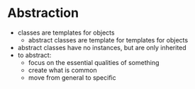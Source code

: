 # Abstraction
* classes are templates for objects
	* abstract classes are template for templates for objects
* abstract classes have no instances, but are only inherited
* to abstract:
	* focus on the essential qualities of something
	* create what is common
	* move from general to specific